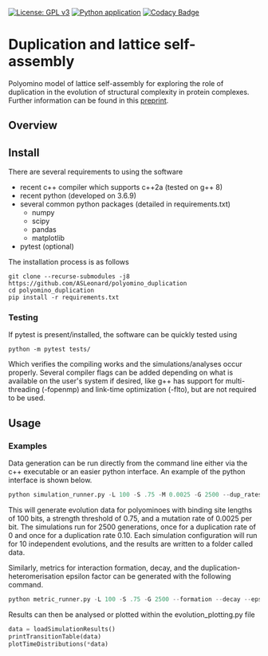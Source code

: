 [![License: GPL v3](https://img.shields.io/badge/License-GPLv3-blue.svg)](https://www.gnu.org/licenses/gpl-3.0)
[![Python application](https://github.com/ASLeonard/duplication/workflows/Python%20application/badge.svg)](https://github.com/ASLeonard/duplication/actions?query=workflow%3A%22Python+application%22)
[![Codacy Badge](https://api.codacy.com/project/badge/Grade/e64e2359118d4555ae6916c9e5d540a4)](https://www.codacy.com?utm_source=github.com&amp;utm_medium=referral&amp;utm_content=ASLeonard/duplication&amp;utm_campaign=Badge_Grade)

# Duplication and lattice self-assembly

Polyomino model of lattice self-assembly for exploring the role of duplication in the evolution of structural complexity in protein complexes. Further information can be found in this [preprint](https://www.biorxiv.org/content/10.1101/2020.04.22.054783v1).

## Overview

## Install

There are several requirements to using the software
- recent c++ compiler which supports c++2a (tested on g++ 8)
- recent python (developed on 3.6.9)
- several common python packages (detailed in requirements.txt)
  - numpy
  - scipy
  - pandas
  - matplotlib
- pytest (optional)

The installation process is as follows 

```shell
git clone --recurse-submodules -j8 https://github.com/ASLeonard/polyomino_duplication
cd polyomino_duplication
pip install -r requirements.txt
```

### Testing

If pytest is present/installed, the software can be quickly tested using

```shell
python -m pytest tests/
```
Which verifies the compiling works and the simulations/analyses occur properly. Several compiler flags can be added depending on what is available on the user's system if desired, like g++ has support for multi-threading (-fopenmp) and link-time optimization (-flto), but are not required to be used.

## Usage



### Examples

Data generation can be run directly from the command line either via the c++ executable or an easier python interface. An example of the python interface is shown below.

```python
python simulation_runner.py -L 100 -S .75 -M 0.0025 -G 2500 --dup_rates 0 0.10 -R 10 --pathway data/
```
This will generate evolution data for polyominoes with binding site lengths of 100 bits, a strength threshold of 0.75, and a mutation rate of 0.0025 per bit. The simulations run for 2500 generations, once for a duplication rate of 0 and once for a duplication rate 0.10. Each simulation configuration will run for 10 independent evolutions, and the results are written to a folder called data.


Similarly, metrics for interaction formation, decay, and the duplication-heteromerisation epsilon factor can be generated with the following command.
```python
python metric_runner.py -L 100 -S .75 -G 2500 --formation --decay --epsilon
```

Results can then be analysed or plotted within the evolution_plotting.py file
```python
data = loadSimulationResults()
printTransitionTable(data)
plotTimeDistributions(*data)
```

